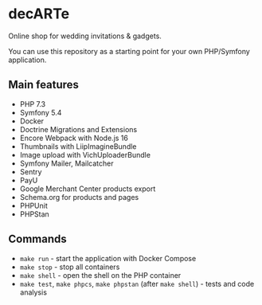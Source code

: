 decARTe
=======

Online shop for wedding invitations & gadgets.

You can use this repository as a starting point for your own PHP/Symfony application.

## Main features

* PHP 7.3
* Symfony 5.4
* Docker
* Doctrine Migrations and Extensions
* Encore Webpack with Node.js 16
* Thumbnails with LiipImagineBundle
* Image upload with VichUploaderBundle
* Symfony Mailer, Mailcatcher
* Sentry
* PayU
* Google Merchant Center products export
* Schema.org for products and pages
* PHPUnit
* PHPStan

## Commands

* `make run` - start the application with Docker Compose
* `make stop` - stop all containers
* `make shell` - open the shell on the PHP container
* `make test`, `make phpcs`, `make phpstan` (after `make shell`) - tests and code analysis
